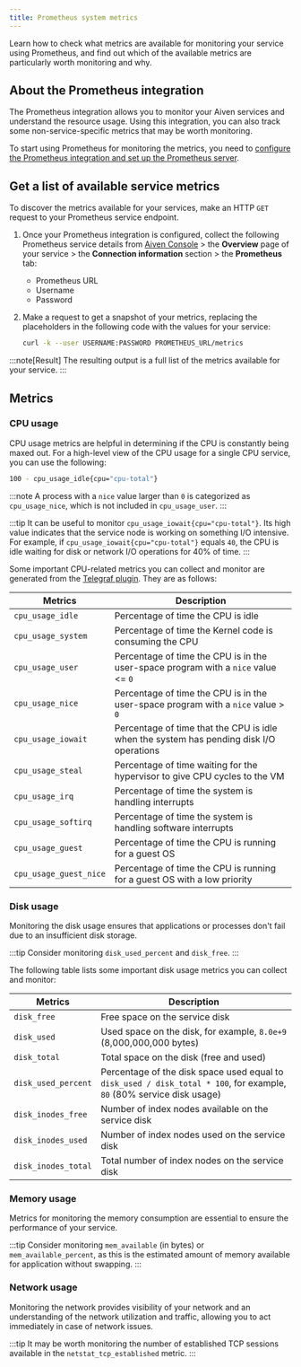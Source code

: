 ```yaml
---
title: Prometheus system metrics
---
```


Learn how to check what metrics are available for monitoring your
service using Prometheus, and find out which of the available metrics
are particularly worth monitoring and why.

## About the Prometheus integration

The Prometheus integration allows you to monitor your Aiven services and
understand the resource usage. Using this integration, you can also
track some non-service-specific metrics that may be worth monitoring.

To start using Prometheus for monitoring the metrics, you need to
[configure the Prometheus integration and set up the Prometheus server](/docs/platform/howto/integrations/prometheus-metrics).

## Get a list of available service metrics

To discover the metrics available for your services, make an HTTP `GET`
request to your Prometheus service endpoint.

1.  Once your Prometheus integration is configured, collect the
    following Prometheus service details from [Aiven
    Console](https://console.aiven.io/) \> the **Overview** page of your
    service \> the **Connection information** section \> the
    **Prometheus** tab:

    -   Prometheus URL
    -   Username
    -   Password

2.  Make a request to get a snapshot of your metrics, replacing the
    placeholders in the following code with the values for your service:

    ``` bash
    curl -k --user USERNAME:PASSWORD PROMETHEUS_URL/metrics
    ```

:::note[Result]
The resulting output is a full list of the metrics available for your
service.
:::

## Metrics

### CPU usage

CPU usage metrics are helpful in determining if the CPU is constantly
being maxed out. For a high-level view of the CPU usage for a single CPU
service, you can use the following:

``` bash
100 - cpu_usage_idle{cpu="cpu-total"}
```

:::note
A process with a `nice` value larger than `0` is categorized as
`cpu_usage_nice`, which is not included in `cpu_usage_user`.
:::

:::tip
It can be useful to monitor `cpu_usage_iowait{cpu="cpu-total"}`. Its
high value indicates that the service node is working on something I/O
intensive. For example, if `cpu_usage_iowait{cpu="cpu-total"}` equals
`40`, the CPU is idle waiting for disk or network I/O operations for 40%
of time.
:::

Some important CPU-related metrics you can collect and monitor are
generated from the [Telegraf
plugin](https://github.com/influxdata/telegraf/tree/master/plugins/inputs/cpu).
They are as follows:

| Metrics                | Description                                                                             |
| ---------------------- | --------------------------------------------------------------------------------------- |
| `cpu_usage_idle`       | Percentage of time the CPU is idle                                                      |
| `cpu_usage_system`     | Percentage of time the Kernel code is consuming the CPU                                 |
| `cpu_usage_user`       | Percentage of time the CPU is in the user-space program with a `nice` value \<= `0`     |
| `cpu_usage_nice`       | Percentage of time the CPU is in the user-space program with a `nice` value \> `0`      |
| `cpu_usage_iowait`     | Percentage of time that the CPU is idle when the system has pending disk I/O operations |
| `cpu_usage_steal`      | Percentage of time waiting for the hypervisor to give CPU cycles to the VM              |
| `cpu_usage_irq`        | Percentage of time the system is handling interrupts                                    |
| `cpu_usage_softirq`    | Percentage of time the system is handling software interrupts                           |
| `cpu_usage_guest`      | Percentage of time the CPU is running for a guest OS                                    |
| `cpu_usage_guest_nice` | Percentage of time the CPU is running for a guest OS with a low priority                |

### Disk usage

Monitoring the disk usage ensures that applications or processes don\'t
fail due to an insufficient disk storage.

:::tip
Consider monitoring `disk_used_percent` and `disk_free`.
:::

The following table lists some important disk usage metrics you can
collect and monitor:

| Metrics             | Description                                                                                                           |
| ------------------- | --------------------------------------------------------------------------------------------------------------------- |
| `disk_free`         | Free space on the service disk                                                                                        |
| `disk_used`         | Used space on the disk, for example, `8.0e+9` (8,000,000,000 bytes)                                                   |
| `disk_total`        | Total space on the disk (free and used)                                                                               |
| `disk_used_percent` | Percentage of the disk space used equal to `disk_used / disk_total * 100`, for example, `80` (80% service disk usage) |
| `disk_inodes_free`  | Number of index nodes available on the service disk                                                                   |
| `disk_inodes_used`  | Number of index nodes used on the service disk                                                                        |
| `disk_inodes_total` | Total number of index nodes on the service disk                                                                       |

### Memory usage

Metrics for monitoring the memory consumption are essential to ensure
the performance of your service.

:::tip
Consider monitoring `mem_available` (in bytes) or
`mem_available_percent`, as this is the estimated amount of memory
available for application without swapping.
:::

### Network usage

Monitoring the network provides visibility of your network and an
understanding of the network utilization and traffic, allowing you to
act immediately in case of network issues.

:::tip
It may be worth monitoring the number of established TCP sessions
available in the `netstat_tcp_established` metric.
:::
